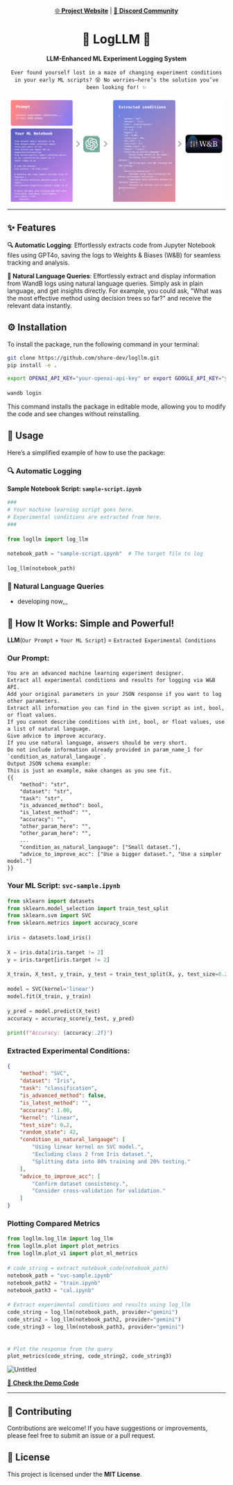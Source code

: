 
<div align="center">

[🌐 **Project Website**](https://logllm.tiiny.site/) | [💬 **Discord Community**](https://discord.gg/3xvUV6xcKW)

# 🚀 **LogLLM** 🚀

**LLM-Enhanced ML Experiment Logging System**

`Ever found yourself lost in a maze of changing experiment conditions in your early ML scripts? 😵 No worries—here’s the solution you’ve been looking for! ✨`

![image](./images/logllm-overview.png)


</div>

---

## ✨ **Features**

**🔍 Automatic Logging**: Effortlessly extracts code from Jupyter Notebook files using GPT4o, saving the logs to Weights & Biases (W&B) for seamless tracking and analysis.

**💬 Natural Language Queries**: Effortlessly extract and display information from WandB logs using natural language queries. Simply ask in plain language, and get insights directly. For example, you could ask, "What was the most effective method using decision trees so far?" and receive the relevant data instantly.

## ⚙️ **Installation**

To install the package, run the following command in your terminal:

```bash
git clone https://github.com/shure-dev/logllm.git
pip install -e .
```

```bash
export OPENAI_API_KEY="your-openai-api-key" or export GOOGLE_API_KEY="your-google-api-key"

wandb login
```

This command installs the package in editable mode, allowing you to modify the code and see changes without reinstalling.


## 🚀 **Usage**

Here’s a simplified example of how to use the package:

### 🔍 Automatic Logging

**Sample Notebook Script: `sample-script.ipynb`**

```python
###
# Your machine learning script goes here.
# Experimental conditions are extracted from here.
###

from logllm import log_llm

notebook_path = "sample-script.ipynb"  # The target file to log

log_llm(notebook_path)
```

### 💬 Natural Language Queries
- developing now,,,


## 🧠 **How It Works: Simple and Powerful!**

**LLM**(`Our Prompt` + `Your ML Script`) = `Extracted Experimental Conditions`

### **Our Prompt:**

```plaintext
You are an advanced machine learning experiment designer.
Extract all experimental conditions and results for logging via W&B API.
Add your original parameters in your JSON response if you want to log other parameters.
Extract all information you can find in the given script as int, bool, or float values.
If you cannot describe conditions with int, bool, or float values, use a list of natural language.
Give advice to improve accuracy.
If you use natural language, answers should be very short.
Do not include information already provided in param_name_1 for `condition_as_natural_langauge`.
Output JSON schema example:
This is just an example, make changes as you see fit.
{{
    "method": "str",
    "dataset": "str",
    "task": "str",
    "is_advanced_method": bool,
    "is_latest_method": "",
    "accuracy": "",
    "other_param_here": "",
    "other_param_here": "",
    ...
    "condition_as_natural_langauge": ["Small dataset."],
    "advice_to_improve_acc": ["Use a bigger dataset.", "Use a simpler model."]
}}
```

### **Your ML Script: `svc-sample.ipynb`**

```python
from sklearn import datasets
from sklearn.model_selection import train_test_split
from sklearn.svm import SVC
from sklearn.metrics import accuracy_score

iris = datasets.load_iris()

X = iris.data[iris.target != 2]
y = iris.target[iris.target != 2]

X_train, X_test, y_train, y_test = train_test_split(X, y, test_size=0.2, random_state=42)

model = SVC(kernel='linear')
model.fit(X_train, y_train)

y_pred = model.predict(X_test)
accuracy = accuracy_score(y_test, y_pred)

print(f"Accuracy: {accuracy:.2f}")
```

### **Extracted Experimental Conditions:**

```json
{
    "method": "SVC",
    "dataset": "Iris",
    "task": "classification",
    "is_advanced_method": false,
    "is_latest_method": "",
    "accuracy": 1.00,
    "kernel": "linear",
    "test_size": 0.2,
    "random_state": 42,
    "condition_as_natural_langauge": [
        "Using linear kernel on SVC model.",
        "Excluding class 2 from Iris dataset.",
        "Splitting data into 80% training and 20% testing."
    ],
    "advice_to_improve_acc": [
        "Confirm dataset consistency.",
        "Consider cross-validation for validation."
    ]
}
```

### **Plotting Compared Metrics**


```python
from logllm.log_llm import log_llm
from logllm.plot import plot_metrics
from logllm.plot_v1 import plot_ml_metrics

# code_string = extract_notebook_code(notebook_path)
notebook_path = "svc-sample.ipynb" 
notebook_path2 = "train.ipynb"
notebook_path3 = "cal.ipynb"

# Extract experimental conditions and results using log_llm
code_string = log_llm(notebook_path, provider="gemini")
code_strin2 = log_llm(notebook_path2, provider="gemini")
code_string3 = log_llm(notebook_path3, provider="gemini")


# Plot the response from the query
plot_metrics(code_string, code_string2, code_string3)
```

![Untitled](https://github.com/user-attachments/assets/364637fc-c7ac-41ce-aa69-862f8d9b3a13)


[📄 **Check the Demo Code**](https://github.com/shure-dev/logllm/blob/main/demos/svc-sample.ipynb)

---

## 🤝 **Contributing**

Contributions are welcome! If you have suggestions or improvements, please feel free to submit an issue or a pull request.

## 📜 **License**

This project is licensed under the **MIT License**.
